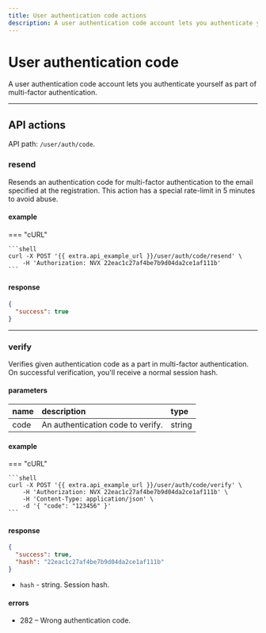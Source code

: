 ```yaml
---
title: User authentication code actions
description: A user authentication code account lets you authenticate yourself as part of multi-factor authentication.
---
```


# User authentication code

A user authentication code account lets you authenticate yourself as part of multi-factor authentication.

***

## API actions

API path: `/user/auth/code`.

### resend

Resends an authentication code for multi-factor authentication to the email specified at the registration.
This action has a special rate-limit in 5 minutes to avoid abuse.

#### example

=== "cURL"

    ```shell
    curl -X POST '{{ extra.api_example_url }}/user/auth/code/resend' \
        -H 'Authorization: NVX 22eac1c27af4be7b9d04da2ce1af111b'
    ```

#### response

```json
{
  "success": true
}
```

***

### verify

Verifies given authentication code as a part in multi-factor authentication.
On successful verification, you'll receive a normal session hash.

#### parameters

| name | description                       | type   |
|:-----|:----------------------------------|:-------|
| code | An authentication code to verify. | string |

#### example

=== "cURL"

    ```shell
    curl -X POST '{{ extra.api_example_url }}/user/auth/code/verify' \
        -H 'Authorization: NVX 22eac1c27af4be7b9d04da2ce1af111b' \
        -H 'Content-Type: application/json' \
        -d '{ "code": "123456" }'
    ```

#### response

```json
{
  "success": true,
  "hash": "22eac1c27af4be7b9d04da2ce1af111b"
}
```

* `hash` - string. Session hash.

#### errors

* 282 – Wrong authentication code.
